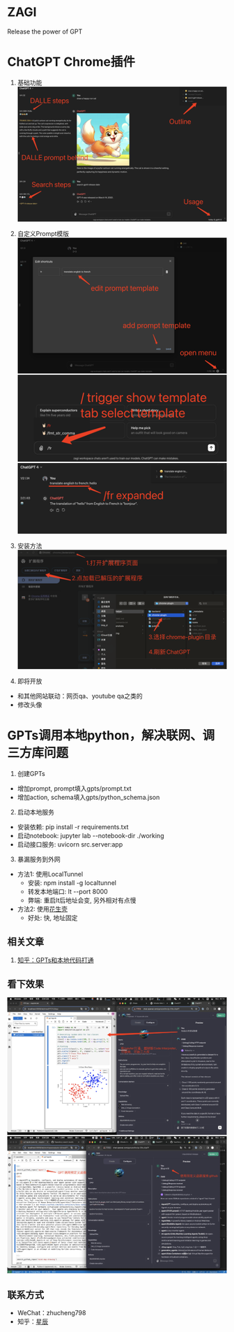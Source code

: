 # ZAGI
Release the power of GPT

# ChatGPT Chrome插件
1. 基础功能
![image](https://github.com/sands321/zagi/blob/master/screenshots/cr_demo.png)

2. 自定义Prompt模版
![image](https://github.com/sands321/zagi/blob/master/screenshots/cr_temp.png)
![image](https://github.com/sands321/zagi/blob/master/screenshots/cr_temp_trigger.png)
![image](https://github.com/sands321/zagi/blob/master/screenshots/cr_temp_expand.png)

3. 安装方法
![image](https://github.com/sands321/zagi/blob/master/screenshots/cr_install.png)

4. 即将开放
* 和其他网站联动：网页qa、youtube qa之类的
* 修改头像

# GPTs调用本地python，解决联网、调三方库问题

1. 创建GPTs
* 增加prompt, prompt填入gpts/prompt.txt
* 增加action, schema填入gpts/python_schema.json

2. 启动本地服务
* 安装依赖: pip install -r requirements.txt
* 启动notebook: jupyter lab --notebook-dir ./working
* 启动接口服务: uvicorn src.server:app

3. 暴漏服务到外网
* 方法1: 使用LocalTunnel
  * 安装: npm install -g localtunnel
  * 转发本地端口: lt --port 8000
  * 弊端: 重启lt后地址会变, 另外相对有点慢
* 方法2: 使用[花生壳](https://hsk.oray.com/price#personal)
  * 好处: 快, 地址固定

## 相关文章

1. [知乎：GPTs和本地代码打通](https://zhuanlan.zhihu.com/p/667558479)

## 看下效果

![image](https://github.com/sands321/zagi/blob/master/screenshots/plot.jpg)
![image](https://github.com/sands321/zagi/blob/master/screenshots/fn.jpg)

## 联系方式
* WeChat：zhucheng798
* 知乎：[星辰](https://www.zhihu.com/people/xing-chen-78-84)



